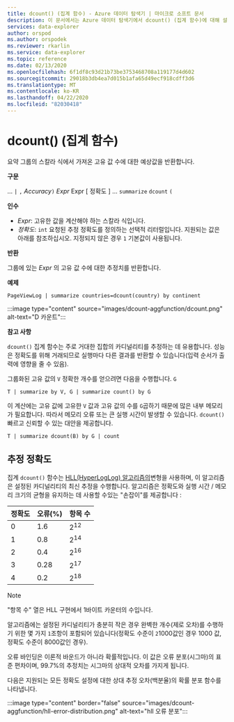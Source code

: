 ```yaml
---
title: dcount() (집계 함수) - Azure 데이터 탐색기 | 마이크로 소프트 문서
description: 이 문서에서는 Azure 데이터 탐색기에서 dcount() (집계 함수)에 대해 설명합니다.
services: data-explorer
author: orspod
ms.author: orspodek
ms.reviewer: rkarlin
ms.service: data-explorer
ms.topic: reference
ms.date: 02/13/2020
ms.openlocfilehash: 6f1df8c93d21b73be3753468708a119177d4d602
ms.sourcegitcommit: 29018b3db4ea7d015b1afa65d49ecf918cdff3d6
ms.translationtype: MT
ms.contentlocale: ko-KR
ms.lasthandoff: 04/22/2020
ms.locfileid: "82030418"
---
```

# <a name="dcount-aggregation-function"></a>dcount() (집계 함수)

요약 그룹의 스칼라 식에서 가져온 고유 값 수에 대한 예상값을 반환합니다.

**구문**

... `|` `,` *Accuracy*`)` *Expr* Expr [ 정확도 ] ... `summarize` `dcount` `(`

**인수**

* *Expr*: 고유한 값을 계산해야 하는 스칼라 식입니다.
* *정확도*: `int` 요청된 추정 정확도를 정의하는 선택적 리터럴입니다. 지원되는 값은 아래를 참조하십시오. 지정되지 않은 경우 `1` 기본값이 사용됩니다.

**반환**

그룹에 있는 *Expr* 의 고유 값 수에 대한 추정치를 반환합니다.

**예제**

```kusto
PageViewLog | summarize countries=dcount(country) by continent
```

:::image type="content" source="images/dcount-aggfunction/dcount.png" alt-text="D 카운트":::

**참고 사항**

`dcount()` 집계 함수는 주로 거대한 집합의 카디널리티를 추정하는 데 유용합니다. 성능은 정확도를 위해 거래되므로 실행마다 다른 결과를 반환할 수 있습니다(입력 순서가 출력에 영향을 줄 수 있음).

그룹화된 고유 값의 `V` 정확한 개수를 얻으려면 다음을 수행합니다. `G`

```kusto
T | summarize by V, G | summarize count() by G
```

이 계산에는 고유 값에 고유한 `V` 값과 고유 값의 수를 `G`곱하기 때문에 많은 내부 메모리가 필요합니다. 따라서 메모리 오류 또는 큰 실행 시간이 발생할 수 있습니다. `dcount()`빠르고 신뢰할 수 있는 대안을 제공합니다.

```kusto
T | summarize dcount(B) by G | count
```

## <a name="estimation-accuracy"></a>추정 정확도

집계 `dcount()` 함수는 [HLL(HyperLogLog) 알고리즘의](https://en.wikipedia.org/wiki/HyperLogLog)변형을 사용하며, 이 알고리즘은 설정된 카디널리티의 최신 추정을 수행합니다. 알고리즘은 정확도와 실행 시간 / 메모리 크기의 균형을 유지하는 데 사용할 수있는 "손잡이"를 제공합니다 :

|정확도|오류(%)|항목 수   |
|--------|---------|--------------|
|       0|      1.6|2<sup>12</sup>|
|       1|      0.8|2<sup>14</sup>|
|       2|      0.4|2<sup>16</sup>|
|       3|     0.28|2<sup>17</sup>|
|       4|      0.2|2<sup>18</sup>|

> [!NOTE]
> "항목 수" 열은 HLL 구현에서 1바이트 카운터의 수입니다.

알고리즘에는 설정된 카디널리티가 충분히 작은 경우 완벽한 개수(제로 오차)를 수행하기 위한 몇 가지 `1`조항이 포함되어 있습니다(정확도 수준이 `2`1000값인 경우 1000 값, 정확도 수준이 8000값인 경우).

오류 바인딩은 이론적 바운드가 아니라 확률적입니다. 이 값은 오류 분포(시그마)의 표준 편차이며, 99.7%의 추정치는 시그마의 상대적 오차를 가지게 됩니다.

다음은 지원되는 모든 정확도 설정에 대한 상대 추정 오차(백분율)의 확률 분포 함수를 나타냅니다.

:::image type="content" border="false" source="images/dcount-aggfunction/hll-error-distribution.png" alt-text="hll 오류 분포":::
